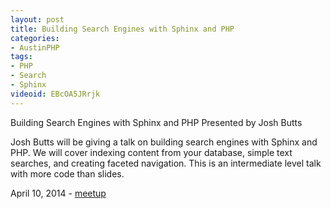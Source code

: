 ```yaml
---
layout: post
title: Building Search Engines with Sphinx and PHP
categories:
- AustinPHP
tags:
- PHP
- Search
- Sphinx
videoid: EBcOA5JRrjk
---
```

Building Search Engines with Sphinx and PHP
Presented by Josh Butts

Josh Butts will be giving a talk on building search engines with Sphinx and PHP. We will cover indexing content from your database, simple text searches, and creating faceted navigation. This is an intermediate level talk with more code than slides.

April 10, 2014 - <a href="http://www.meetup.com/austinphp/events/168100302/">meetup</a>
